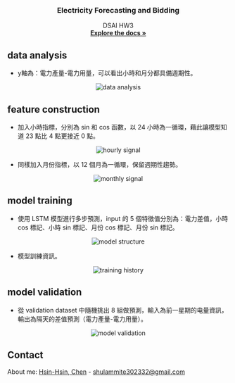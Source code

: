 <!-- PROJECT LOGO -->
<br />
<p align="center">

  <h3 align="center">Electricity Forecasting and Bidding</h3>

  <p align="center">
    DSAI HW3
    <br />
    <a href="https://github.com/Shulammiteya/Electricity-Forecasting-and-Bidding"><strong>Explore the docs »</strong></a>
    <br />
  </p>
</p>


## data analysis

* y軸為：電力產量-電力用量，可以看出小時和月分都具備週期性。
<p float="center" align="center">
<img src="https://drive.google.com/uc?export=view&id=1rQFtksUbuaFMi4pp_ySpSCFpkZiZNtGJ" alt="data analysis">
</p>


## feature construction

* 加入小時指標，分別為 sin 和 cos 函數，以 24 小時為一循環，藉此讓模型知道 23 點比 4 點更接近 0 點。
<p float="center" align="center">
<img src="https://drive.google.com/uc?export=view&id=1RWOcdcGHSeLRIMBWvMW5GYCMaB-BWB2o" alt="hourly signal">
</p>

* 同樣加入月份指標，以 12 個月為一循環，保留週期性趨勢。
<p float="center" align="center">
<img src="https://drive.google.com/uc?export=view&id=1ZtvypJELKVllukWSGV-utD_CpbvSgXb5" alt="monthly signal">
</p>


## model training

* 使用 LSTM 模型進行多步預測，input 的 5 個特徵值分別為：電力差值，小時 cos 標記、小時 sin 標記、月份 cos 標記、月份 sin 標記。
<p float="center" align="center">
<img src="https://drive.google.com/uc?export=view&id=1Dh2Z0loshlj_EaehICi9e-6hbbOXJQMJ" alt="model structure">
</p>

* 模型訓練資訊。
<p float="center" align="center">
<img src="https://drive.google.com/uc?export=view&id=1J_sdUJSLLyDda4MVEX1x0wijVfB3cE8L" alt="training history">
</p>


## model validation

* 從 validation dataset 中隨機挑出 8 組做預測，輸入為前一星期的电量資訊，輸出為隔天的差值預測（電力產量-電力用量）。
<p float="center" align="center">
<img src="https://drive.google.com/uc?export=view&id=13SVkoR2A_C8Rg7riaNn1r8q84Lw6dH0G" alt="model validation">
</p>



<!-- CONTACT -->
## Contact

About me: [Hsin-Hsin, Chen](https://www.facebook.com/profile.php?id=100004017297228) - shulammite302332@gmail.com
